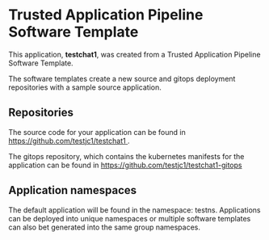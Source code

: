 # Trusted Application Pipeline Software Template

This application, **testchat1**, was created from a Trusted Application Pipeline Software Template.

The software templates create a new source and gitops deployment repositories with a sample source application. 

## Repositories

The source code for your application can be found in [https://github.com/testjc1/testchat1 ](https://github.com/testjc1/testchat1 ).
 
The gitops repository, which contains the kubernetes manifests for the application can be found in 
[https://github.com/testjc1/testchat1-gitops ](https://github.com/testjc1/testchat1-gitops ) 

## Application namespaces 

The default application will be found in the namespace: testns. Applications can be deployed into unique namespaces or multiple software templates can also bet generated into the same group namespaces.  